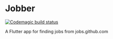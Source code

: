 # Jobber

[![Codemagic build status](https://api.codemagic.io/apps/5d08f04637a0955edb7f843a/5d08f04637a0955edb7f8439/status_badge.svg)](https://codemagic.io/apps/5d08f04637a0955edb7f843a/5d08f04637a0955edb7f8439/latest_build)

A Flutter app for finding jobs from jobs.github.com